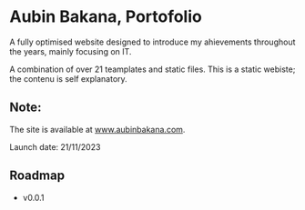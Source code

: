 # Aubin Bakana, Portofolio

A fully optimised website designed to introduce my ahievements throughout the years, mainly focusing on IT. 

A combination of over 21 teamplates and static files. This is a static webiste; the contenu is self explanatory.

## Note:
The site is available at www.aubinbakana.com. 

Launch date: 21/11/2023

## Roadmap
* v0.0.1 

